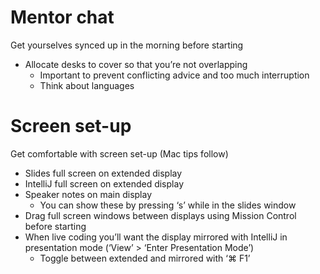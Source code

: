 # Mentor chat

Get yourselves synced up in the morning before starting

* Allocate desks to cover so that you’re not overlapping
  * Important to prevent conflicting advice and too much interruption
  * Think about languages

# Screen set-up

Get comfortable with screen set-up (Mac tips follow)

* Slides full screen on extended display
* IntelliJ full screen on extended display
* Speaker notes on main display
  * You can show these by pressing ‘s’ while in the slides window
* Drag full screen windows between displays using Mission Control before starting
* When live coding you’ll want the display mirrored with IntelliJ in presentation mode (‘View’ > ‘Enter Presentation Mode’)
  * Toggle between extended and mirrored with ‘⌘ F1’